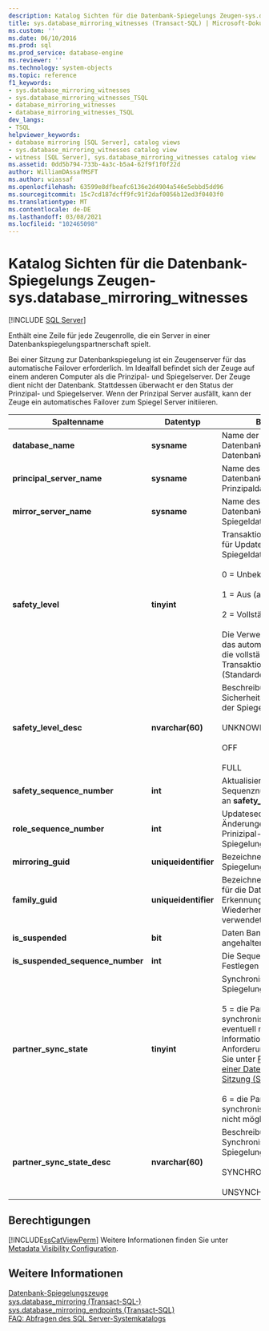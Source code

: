 ```yaml
---
description: Katalog Sichten für die Datenbank-Spiegelungs Zeugen-sys.database_mirroring_witnesses
title: sys.database_mirroring_witnesses (Transact-SQL) | Microsoft-Dokumentation
ms.custom: ''
ms.date: 06/10/2016
ms.prod: sql
ms.prod_service: database-engine
ms.reviewer: ''
ms.technology: system-objects
ms.topic: reference
f1_keywords:
- sys.database_mirroring_witnesses
- sys.database_mirroring_witnesses_TSQL
- database_mirroring_witnesses
- database_mirroring_witnesses_TSQL
dev_langs:
- TSQL
helpviewer_keywords:
- database mirroring [SQL Server], catalog views
- sys.database_mirroring_witnesses catalog view
- witness [SQL Server], sys.database_mirroring_witnesses catalog view
ms.assetid: 0dd5b794-733b-4a3c-b5a4-62f9f1f0f22d
author: WilliamDAssafMSFT
ms.author: wiassaf
ms.openlocfilehash: 63599e8dfbeafc6136e2d4904a546e5ebbd5dd96
ms.sourcegitcommit: 15c7cd187dcff9fc91f2daf0056b12ed3f0403f0
ms.translationtype: MT
ms.contentlocale: de-DE
ms.lasthandoff: 03/08/2021
ms.locfileid: "102465098"
---
```

# <a name="database-mirroring-witness-catalog-views---sysdatabase_mirroring_witnesses"></a>Katalog Sichten für die Datenbank-Spiegelungs Zeugen-sys.database_mirroring_witnesses
 [!INCLUDE [SQL Server](../../includes/applies-to-version/sqlserver.md)]

  Enthält eine Zeile für jede Zeugenrolle, die ein Server in einer Datenbankspiegelungspartnerschaft spielt. 
  
  Bei einer Sitzung zur Datenbankspiegelung ist ein Zeugenserver für das automatische Failover erforderlich. Im Idealfall befindet sich der Zeuge auf einem anderen Computer als die Prinzipal- und Spiegelserver. Der Zeuge dient nicht der Datenbank. Stattdessen überwacht er den Status der Prinzipal- und Spiegelserver. Wenn der Prinzipal Server ausfällt, kann der Zeuge ein automatisches Failover zum Spiegel Server initiieren. 
  
|Spaltenname|Datentyp|BESCHREIBUNG|  
|-----------------|---------------|-----------------|  
|**database_name**|**sysname**|Name der beiden Datenbankkopien in der Datenbankspiegelungssitzung.|  
|**principal_server_name**|**sysname**|Name des Partnerservers, dessen Datenbankkopie derzeit die Prinzipaldatenbank ist.|  
|**mirror_server_name**|**sysname**|Name des Partnerservers, dessen Datenbankkopie derzeit die Spiegeldatenbank ist.|  
|**safety_level**|**tinyint**|Transaktionssicherheitseinstellung für Updates der Spiegeldatenbank:<br /><br /> 0 = Unbekannter Status<br /><br /> 1 = Aus (asynchron)<br /><br /> 2 = Vollständig (synchron)<br /><br /> Die Verwendung eines Zeugen für das automatische Failover setzt die vollständige Transaktionssicherheit (Standardeinstellung) voraus.|  
|**safety_level_desc**|**nvarchar(60)**|Beschreibung der Sicherheitsgarantie für Updates der Spiegeldatenbank.<br /><br /> UNKNOWN<br /><br /> OFF<br /><br /> FULL|  
|**safety_sequence_number**|**int**|Aktualisieren Sie die Sequenznummer für Änderungen an **safety_level**.|  
|**role_sequence_number**|**int**|Updatesequenznummer für Änderungen an Prinizipal-/Spiegelrollen der Spiegelungspartner.|  
|**mirroring_guid**|**uniqueidentifier**|Bezeichner der Spiegelungspartnerschaft.|  
|**family_guid**|**uniqueidentifier**|Bezeichner der Sicherungsfamilie für die Datenbank. Wird zur Erkennung übereinstimmender Wiederherstellungsstatus verwendet.|  
|**is_suspended**|**bit**|Daten Bank Spiegelung wurde angehalten.|  
|**is_suspended_sequence_number**|**int**|Die Sequenznummer für das Festlegen **is_suspended**.|  
|**partner_sync_state**|**tinyint**|Synchronisierungsstatus der Spiegelungssitzung:<br /><br /> 5 = die Partner sind synchronisiert. Failover ist eventuell möglich. Weitere Informationen zu den Anforderungen für Failover finden Sie unter [Rollenwechsel während einer Datenbank-Spiegelungs Sitzung &#40;SQL Server&#41;](../../database-engine/database-mirroring/role-switching-during-a-database-mirroring-session-sql-server.md).<br /><br /> 6 = die Partner sind nicht synchronisiert. Failover ist jetzt nicht möglich.|  
|**partner_sync_state_desc**|**nvarchar(60)**|Beschreibung des Synchronisierungsstatus der Spiegelungssitzung:<br /><br /> SYNCHRONIZED<br /><br /> UNSYNCHRONIZED|  
  
## <a name="permissions"></a>Berechtigungen  
 [!INCLUDE[ssCatViewPerm](../../includes/sscatviewperm-md.md)] Weitere Informationen finden Sie unter [Metadata Visibility Configuration](../../relational-databases/security/metadata-visibility-configuration.md).  
  
## <a name="see-also"></a>Weitere Informationen  
 [Datenbank-Spiegelungszeuge](../../database-engine/database-mirroring/database-mirroring-witness.md)   
 [sys.database_mirroring &#40;Transact-SQL-&#41;](../../relational-databases/system-catalog-views/sys-database-mirroring-transact-sql.md)   
 [sys.database_mirroring_endpoints (Transact-SQL)](../../relational-databases/system-catalog-views/sys-database-mirroring-endpoints-transact-sql.md)   
 [FAQ: Abfragen des SQL Server-Systemkatalogs](../../relational-databases/system-catalog-views/querying-the-sql-server-system-catalog-faq.yml)  
  
  
